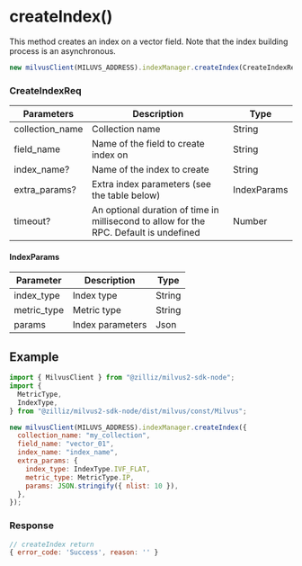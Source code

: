 # createIndex()

This method creates an index on a vector field. Note that the index building process is an asynchronous.

```javascript
new milvusClient(MILUVS_ADDRESS).indexManager.createIndex(CreateIndexReq);
```

### CreateIndexReq

| Parameters      | Description                                                                            | Type        |
| --------------- | -------------------------------------------------------------------------------------- | ----------- |
| collection_name | Collection name                                                                        | String      |
| field_name      | Name of the field to create index on                                                   | String      |
| index_name?     | Name of the index to create                                                            | String      |
| extra_params?   | Extra index parameters (see the table below)                                           | IndexParams |
| timeout?        | An optional duration of time in millisecond to allow for the RPC. Default is undefined | Number      |

#### IndexParams

| Parameter   | Description      | Type   |
| ----------- | ---------------- | ------ |
| index_type  | Index type       | String |
| metric_type | Metric type      | String |
| params      | Index parameters | Json   |

## Example

```javascript
import { MilvusClient } from "@zilliz/milvus2-sdk-node";
import {
  MetricType,
  IndexType,
} from "@zilliz/milvus2-sdk-node/dist/milvus/const/Milvus";

new milvusClient(MILUVS_ADDRESS).indexManager.createIndex({
  collection_name: "my_collection",
  field_name: "vector_01",
  index_name: "index_name",
  extra_params: {
    index_type: IndexType.IVF_FLAT,
    metric_type: MetricType.IP,
    params: JSON.stringify({ nlist: 10 }),
  },
});
```

### Response

```javascript
// createIndex return
{ error_code: 'Success', reason: '' }
```
